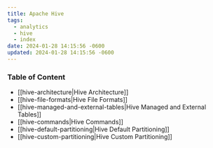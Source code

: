 ```yaml
---
title: Apache Hive
tags:
  - analytics
  - hive
  - index
date: 2024-01-28 14:15:56 -0600
updated: 2024-01-28 14:15:56 -0600
---
```


### Table of Content

* [[hive-architecture|Hive Architecture]]
* [[hive-file-formats|Hive File Formats]]
* [[hive-managed-and-external-tables|Hive Managed and External Tables]]
* [[hive-commands|Hive Commands]]
* [[hive-default-partitioning|Hive Default Partitioning]]
* [[hive-custom-partitioning|Hive Custom Partitioning]]

